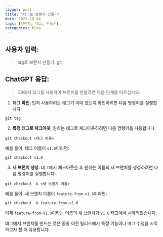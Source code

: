 ```yaml
---
layout: post
title: "태그로 브랜치 만들기"
date: 2023-10-04
tags: [브랜치, 태그, 만들기]
categories: blog
---
```


## 사용자 입력:
> tag로 브랜치 만들기. git

## ChatGPT 응답:
> Git에서 태그를 사용하여 브랜치를 만들려면 다음 단계를 따르십시오:

1. **태그 확인**: 먼저 사용하려는 태그가 이미 있는지 확인하려면 다음 명령어를 실행합니다.
```
git tag
```

2. **특정 태그로 체크아웃**: 원하는 태그로 체크아웃하려면 다음 명령어를 사용합니다.
```
git checkout <태그 이름>
```
예를 들어, 태그 이름이 `v1.0`이라면:
```
git checkout v1.0
```

3. **새 브랜치 생성**: 태그에서 체크아웃한 후 원하는 이름의 새 브랜치를 생성하려면 다음 명령어를 실행합니다.
```
git checkout -b <새 브랜치 이름>
```
예를 들어, 새 브랜치 이름이 `feature-from-v1.0`이라면:
```
git checkout -b feature-from-v1.0
```

이제 `feature-from-v1.0`이라는 이름의 새 브랜치가 `v1.0` 태그에서 시작되었습니다. 

태그에서 브랜치를 만드는 것은 종종 이전 릴리스에서 특정 기능이나 버그 수정을 시작하고자 할 때 유용합니다.

